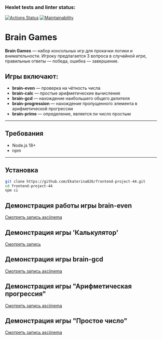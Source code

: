 ### Hexlet tests and linter status:

[![Actions Status](https://github.com/Ekaterina826/frontend-project-44/actions/workflows/hexlet-check.yml/badge.svg)](https://github.com/Ekaterina826/frontend-project-44/actions)
[![Maintainability](https://api.codeclimate.com/v1/badges/afad5c43fd7431f1ba9d/maintainability)](https://codeclimate.com/github/Ekaterina826/frontend-project-44/maintainability)

# Brain Games

**Brain Games** — набор консольных игр для прокачки логики и внимательности. Игроку предлагается 3 вопроса в случайной игре, правильные ответы — победа, ошибка — завершение.

## Игры включают:

- **brain-even** — проверка на чётность числа
- **brain-calc** — простые арифметические вычисления
- **brain-gcd** — нахождение наибольшего общего делителя
- **brain-progression** — нахождение пропущенного элемента в арифметической прогрессии
- **brain-prime** — определение, является ли число простым

---

## Требования

- Node.js 18+
- npm

---

## Установка

```bash
git clone https://github.com/Ekaterina826/frontend-project-44.git
cd frontend-project-44
npm ci
```

## Демонстрация работы игры brain-even

[Смотреть запись asciinema](https://asciinema.org/a/6e5b349d-ed6f-49b2-8b5a-6d5616735e5b)

## Демонстрация игры 'Калькулятор'

[Смотреть запись](https://asciinema.org/a/9VfdlohPjk4onoHlZSloXoMxv)

## Демонстрация игры brain-gcd

[Смотреть запись asciinema](https://asciinema.org/a/EaVoGKV4xBoV2paKx58e0JE4g)

## Демонстрация игры "Арифметическая прогрессия"

[Смотреть запись asciinema](https://asciinema.org/a/m2jrNXOujkTVRxRKgZ3fEZvlG)

## Демонстрация игры "Простое число"

[Смотреть запись asciinema](https://asciinema.org/a/VkwHEychpsmKljwHmoH1Sq2qw)
